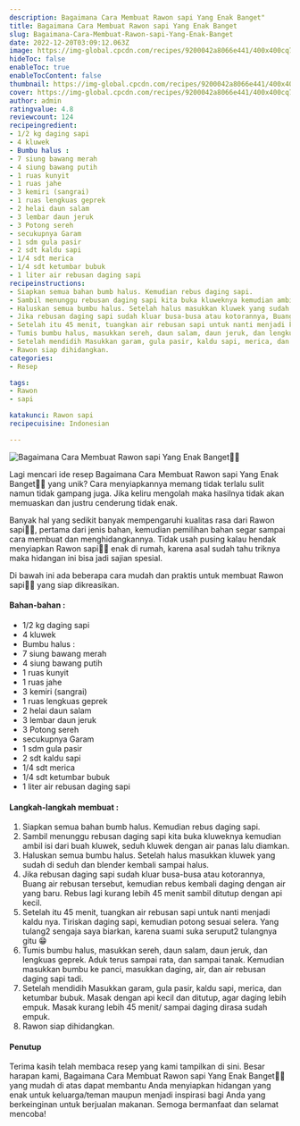 ```yaml
---
description: Bagaimana Cara Membuat Rawon sapi Yang Enak Banget"
title: Bagaimana Cara Membuat Rawon sapi Yang Enak Banget
slug: Bagaimana-Cara-Membuat-Rawon-sapi-Yang-Enak-Banget
date: 2022-12-20T03:09:12.063Z
image: https://img-global.cpcdn.com/recipes/9200042a8066e441/400x400cq70/photo.jpg
hideToc: false
enableToc: true
enableTocContent: false
thumbnail: https://img-global.cpcdn.com/recipes/9200042a8066e441/400x400cq70/photo.jpg
cover: https://img-global.cpcdn.com/recipes/9200042a8066e441/400x400cq70/photo.jpg
author: admin
ratingvalue: 4.8
reviewcount: 124
recipeingredient:
- 1/2 kg daging sapi
- 4 kluwek
- Bumbu halus :
- 7 siung bawang merah
- 4 siung bawang putih
- 1 ruas kunyit
- 1 ruas jahe
- 3 kemiri (sangrai)
- 1 ruas lengkuas geprek
- 2 helai daun salam
- 3 lembar daun jeruk
- 3 Potong sereh
- secukupnya Garam
- 1 sdm gula pasir
- 2 sdt kaldu sapi
- 1/4 sdt merica
- 1/4 sdt ketumbar bubuk
- 1 liter air rebusan daging sapi
recipeinstructions:
- Siapkan semua bahan bumb halus. Kemudian rebus daging sapi.
- Sambil menunggu rebusan daging sapi kita buka kluweknya kemudian ambil isi dari buah kluwek, seduh kluwek dengan air panas lalu diamkan.
- Haluskan semua bumbu halus. Setelah halus masukkan kluwek yang sudah di seduh dan blender kembali sampai halus.
- Jika rebusan daging sapi sudah kluar busa-busa atau kotorannya, Buang air rebusan tersebut, kemudian rebus kembali daging dengan air yang baru. Rebus lagi kurang lebih 45 menit sambil ditutup dengan api kecil.
- Setelah itu 45 menit, tuangkan air rebusan sapi untuk nanti menjadi kaldu nya. Tiriskan daging sapi, kemudian potong sesuai selera. Yang tulang2 sengaja saya biarkan, karena suami suka seruput2 tulangnya gitu 😁
- Tumis bumbu halus, masukkan sereh, daun salam, daun jeruk, dan lengkuas geprek. Aduk terus sampai rata, dan sampai tanak. Kemudian masukkan bumbu ke panci, masukkan daging, air, dan air rebusan daging sapi tadi.
- Setelah mendidih Masukkan garam, gula pasir, kaldu sapi, merica, dan ketumbar bubuk. Masak dengan api kecil dan ditutup, agar daging lebih empuk. Masak kurang lebih 45 menit/ sampai daging dirasa sudah empuk.
- Rawon siap dihidangkan.
categories:
- Resep

tags:
- Rawon
- sapi

katakunci: Rawon sapi
recipecuisine: Indonesian

---
```


![Bagaimana Cara Membuat Rawon sapi Yang Enak Banget👩‍🍳](https://img-global.cpcdn.com/recipes/9200042a8066e441/400x400cq70/photo.jpg)

Lagi mencari ide resep Bagaimana Cara Membuat Rawon sapi Yang Enak Banget👩‍🍳 yang unik? Cara menyiapkannya memang tidak terlalu sulit namun tidak gampang juga. Jika keliru mengolah maka hasilnya tidak akan memuaskan dan justru cenderung tidak enak.

Banyak hal yang sedikit banyak mempengaruhi kualitas rasa dari Rawon sapi👩‍🍳, pertama dari jenis bahan, kemudian pemilihan bahan segar sampai cara membuat dan menghidangkannya. Tidak usah pusing kalau hendak menyiapkan Rawon sapi👩‍🍳 enak di rumah, karena asal sudah tahu triknya maka hidangan ini bisa jadi sajian spesial.

Di bawah ini ada beberapa cara mudah dan praktis untuk membuat Rawon sapi👩‍🍳 yang siap dikreasikan.

<!--inarticleads1-->

#### Bahan-bahan :

- 1/2 kg daging sapi
- 4 kluwek
- Bumbu halus :
- 7 siung bawang merah
- 4 siung bawang putih
- 1 ruas kunyit
- 1 ruas jahe
- 3 kemiri (sangrai)
- 1 ruas lengkuas geprek
- 2 helai daun salam
- 3 lembar daun jeruk
- 3 Potong sereh
- secukupnya Garam
- 1 sdm gula pasir
- 2 sdt kaldu sapi
- 1/4 sdt merica
- 1/4 sdt ketumbar bubuk
- 1 liter air rebusan daging sapi

<!--inarticleads2-->

#### Langkah-langkah membuat :

1. Siapkan semua bahan bumb halus. Kemudian rebus daging sapi.
1. Sambil menunggu rebusan daging sapi kita buka kluweknya kemudian ambil isi dari buah kluwek, seduh kluwek dengan air panas lalu diamkan.
1. Haluskan semua bumbu halus. Setelah halus masukkan kluwek yang sudah di seduh dan blender kembali sampai halus.
1. Jika rebusan daging sapi sudah kluar busa-busa atau kotorannya, Buang air rebusan tersebut, kemudian rebus kembali daging dengan air yang baru. Rebus lagi kurang lebih 45 menit sambil ditutup dengan api kecil.
1. Setelah itu 45 menit, tuangkan air rebusan sapi untuk nanti menjadi kaldu nya. Tiriskan daging sapi, kemudian potong sesuai selera. Yang tulang2 sengaja saya biarkan, karena suami suka seruput2 tulangnya gitu 😁
1. Tumis bumbu halus, masukkan sereh, daun salam, daun jeruk, dan lengkuas geprek. Aduk terus sampai rata, dan sampai tanak. Kemudian masukkan bumbu ke panci, masukkan daging, air, dan air rebusan daging sapi tadi.
1. Setelah mendidih Masukkan garam, gula pasir, kaldu sapi, merica, dan ketumbar bubuk. Masak dengan api kecil dan ditutup, agar daging lebih empuk. Masak kurang lebih 45 menit/ sampai daging dirasa sudah empuk.
1. Rawon siap dihidangkan.

#### Penutup

Terima kasih telah membaca resep yang kami tampilkan di sini. Besar harapan kami, Bagaimana Cara Membuat Rawon sapi Yang Enak Banget👩‍🍳 yang mudah di atas dapat membantu Anda menyiapkan hidangan yang enak untuk keluarga/teman maupun menjadi inspirasi bagi Anda yang berkeinginan untuk berjualan makanan. Semoga bermanfaat dan selamat mencoba!